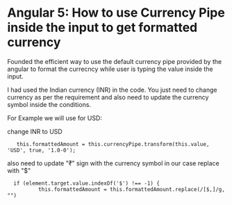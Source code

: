# Angular 5: How to use Currency Pipe inside the input to get formatted currency

Founded the efficient way to use the default currency pipe provided by the angular to format the currecncy while 
user is typing the value inside the input.

I had used the Indian currency (INR) in the code. You just need to change currency as per the requirement and also need to update the currency symbol inside the conditions.

For Example we will use for USD:

change INR to USD

       this.formattedAmount = this.currencyPipe.transform(this.value, 'USD', true, '1.0-0');     
 
 also need to update "₹" sign with the currency symbol in our case replace with "$"
 
      if (element.target.value.indexOf('$') !== -1) {
              this.formattedAmount = this.formattedAmount.replace(/[$,]/g, "")
